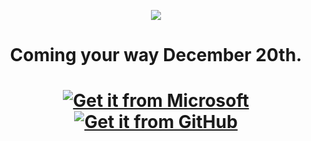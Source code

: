 <p align="center">
  <img src="https://user-images.githubusercontent.com/74561130/198150445-1713060d-8076-49b8-a448-a026f42bf522.png" />
  <div class="row" align="center">
  <h1 align="center">Coming your way December 20th.<h1>
<a href=''><img src='https://user-images.githubusercontent.com/74561130/160254559-a457ff95-09a9-4910-9776-5517e2b1ea2f.png'alt='Get it from Microsoft' />
  <a href='https://github.com/Rise-Software/Rise-Photos/releases'><img src='https://user-images.githubusercontent.com/74561130/160255105-5e32f911-574f-4cc4-b90b-8769099086e4.png'alt='Get it from GitHub' /></a>
</div>
</p>
